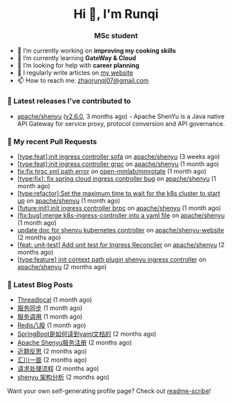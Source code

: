 <h1 align="center">Hi 👋, I'm Runqi</h1>
<h3 align="center">MSc student</h3>

- 🔭 I’m currently working on **improving my cooking skills**
- 🌱 I’m currently learning **GateWay & Cloud**
- 🤝 I’m looking for help with **career planning**
- 📝 I regularly write articles on [my website](https://www.runqizhao.cn/)
- 📫 How to reach me: zhaorunqi07@gmail.com


### 🔭 Latest releases I've contributed to

- [apache/shenyu](https://github.com/apache/shenyu) ([v2.6.0](https://github.com/apache/shenyu/releases/tag/v2.6.0), 3 months ago) - Apache ShenYu is a Java native API Gateway for service proxy, protocol conversion and API governance.

### 🔨 My recent Pull Requests

- [[type:feat]:init ingress controller sofa](https://github.com/apache/shenyu/pull/5253) on [apache/shenyu](https://github.com/apache/shenyu) (3 weeks ago)
- [[type:feat]:init ingress controller grpc](https://github.com/apache/shenyu/pull/5240) on [apache/shenyu](https://github.com/apache/shenyu) (1 month ago)
- [fix:fix hrsc xml path error](https://github.com/open-mmlab/mmrotate/pull/953) on [open-mmlab/mmrotate](https://github.com/open-mmlab/mmrotate) (1 month ago)
- [[type:fix]: fix spring cloud ingress controller bug](https://github.com/apache/shenyu/pull/5227) on [apache/shenyu](https://github.com/apache/shenyu) (1 month ago)
- [[type:refactor]:Set the maximum time to wait for the k8s cluster to start up](https://github.com/apache/shenyu/pull/5220) on [apache/shenyu](https://github.com/apache/shenyu) (1 month ago)
- [[future:init]:init ingress controller brpc](https://github.com/apache/shenyu/pull/5204) on [apache/shenyu](https://github.com/apache/shenyu) (1 month ago)
- [[fix:bug]:merge k8s-ingress-controller into a yaml file](https://github.com/apache/shenyu/pull/5179) on [apache/shenyu](https://github.com/apache/shenyu) (1 month ago)
- [update doc for shenyu kubernetes controller](https://github.com/apache/shenyu-website/pull/979) on [apache/shenyu-website](https://github.com/apache/shenyu-website) (2 months ago)
- [[feat: unit-test] Add unit test for Ingress Reconciler](https://github.com/apache/shenyu/pull/5169) on [apache/shenyu](https://github.com/apache/shenyu) (2 months ago)
- [[type:feature] init context path plugin shenyu ingress controller](https://github.com/apache/shenyu/pull/5167) on [apache/shenyu](https://github.com/apache/shenyu) (2 months ago)


### 📕 Latest Blog Posts

- [Threadlocal](https://runqizhao.cn/p/threadlocal/) (1 month ago)
- [服务同步](https://runqizhao.cn/p/%E6%9C%8D%E5%8A%A1%E5%90%8C%E6%AD%A5/) (1 month ago)
- [服务调用](https://runqizhao.cn/p/%E6%9C%8D%E5%8A%A1%E8%B0%83%E7%94%A8/) (1 month ago)
- [Redis八股](https://runqizhao.cn/p/redis%E5%85%AB%E8%82%A1/) (1 month ago)
- [SpringBoot是如何读到yaml文档的](https://runqizhao.cn/p/springboot%E6%98%AF%E5%A6%82%E4%BD%95%E8%AF%BB%E5%88%B0yaml%E6%96%87%E6%A1%A3%E7%9A%84/) (2 months ago)
- [Apache Shenyu服务注册](https://runqizhao.cn/p/apache-shenyu%E6%9C%8D%E5%8A%A1%E6%B3%A8%E5%86%8C/) (2 months ago)
- [近期反思](https://runqizhao.cn/p/%E8%BF%91%E6%9C%9F%E5%8F%8D%E6%80%9D/) (2 months ago)
- [汇川一面](https://runqizhao.cn/p/%E6%B1%87%E5%B7%9D%E4%B8%80%E9%9D%A2/) (2 months ago)
- [请求处理流程](https://runqizhao.cn/p/%E8%AF%B7%E6%B1%82%E5%A4%84%E7%90%86%E6%B5%81%E7%A8%8B/) (2 months ago)
- [shenyu 架构分析](https://runqizhao.cn/p/shenyu-%E6%9E%B6%E6%9E%84%E5%88%86%E6%9E%90/) (2 months ago)

Want your own self-generating profile page? Check out [readme-scribe](https://github.com/muesli/readme-scribe)!